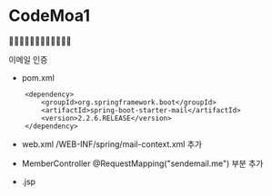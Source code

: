 # CodeMoa1
👨‍💻👨‍💻👨‍💻👨‍💻👨‍💻👨‍💻

이메일 인증
 - pom.xml
  <!-- https://mvnrepository.com/artifact/org.springframework.boot/spring-boot-starter-mail -->
		<dependency>
		    <groupId>org.springframework.boot</groupId>
		    <artifactId>spring-boot-starter-mail</artifactId>
		    <version>2.2.6.RELEASE</version>
		</dependency>
    
 - web.xml
  /WEB-INF/spring/mail-context.xml 추가
 
 - MemberController 
   @RequestMapping("sendemail.me") 부분 추가
   
 - .jsp
   <script>
		$('#send').on('click', function() {
			$('#emailNum').show();

			$.ajax({
				url : 'sendemail.me',
				data : {
					mail : $('#email').val(),
					what : '회원가입'
				},
				success : function(data) {
					console.log(data);
					$('#emailNum').on('keyup blur', function(){
						if(data == $(this).val()){
							$('#email').attr('readonly', true);
							$('#emailNum').hide();
						}
					});
				}
			});
		});
	</script>
   
